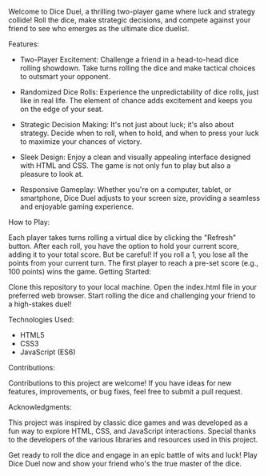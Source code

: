 Welcome to Dice Duel, a thrilling two-player game where luck and strategy collide! Roll the dice, make strategic decisions, and compete against your friend to see who emerges as the ultimate dice duelist.

Features:

- Two-Player Excitement: Challenge a friend in a head-to-head dice rolling showdown. Take turns rolling the dice and make tactical choices to outsmart your opponent.

- Randomized Dice Rolls: Experience the unpredictability of dice rolls, just like in real life. The element of chance adds excitement and keeps you on the edge of your seat.

- Strategic Decision Making: It's not just about luck; it's also about strategy. Decide when to roll, when to hold, and when to press your luck to maximize your chances of victory.

- Sleek Design: Enjoy a clean and visually appealing interface designed with HTML and CSS. The game is not only fun to play but also a pleasure to look at.

- Responsive Gameplay: Whether you're on a computer, tablet, or smartphone, Dice Duel adjusts to your screen size, providing a seamless and enjoyable gaming experience.

How to Play:

Each player takes turns rolling a virtual dice by clicking the "Refresh" button.
After each roll, you have the option to hold your current score, adding it to your total score.
But be careful! If you roll a 1, you lose all the points from your current turn.
The first player to reach a pre-set score (e.g., 100 points) wins the game.
Getting Started:

Clone this repository to your local machine.
Open the index.html file in your preferred web browser.
Start rolling the dice and challenging your friend to a high-stakes duel!


Technologies Used:

- HTML5
- CSS3
- JavaScript (ES6)


Contributions:

Contributions to this project are welcome! If you have ideas for new features, improvements, or bug fixes, feel free to submit a pull request.

Acknowledgments:

This project was inspired by classic dice games and was developed as a fun way to explore HTML, CSS, and JavaScript interactions. Special thanks to the developers of the various libraries and resources used in this project.

Get ready to roll the dice and engage in an epic battle of wits and luck! Play Dice Duel now and show your friend who's the true master of the dice.
